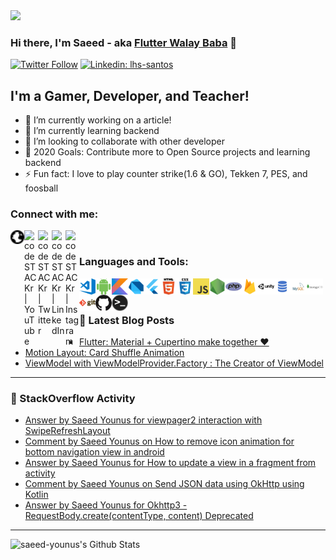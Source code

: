 <img src='https://i.imgur.com/QAQGlF8.jpg' />

### Hi there, I'm Saeed - aka [Flutter Walay Baba][website] 👋

[![Twitter Follow](https://img.shields.io/twitter/follow/Muhamma61725608?label=Follow)][twitter]
[![Linkedin: lhs-santos](https://img.shields.io/badge/-Muhammad%20Saeed-blue?style=flat-square&logo=Linkedin&logoColor=white&link=https://www.linkedin.com/in/muhammad-saeed-younus/)][linkedin]

## I'm a Gamer, Developer, and Teacher!
- 🔭 I’m currently working on a article!
- 🌱 I’m currently learning backend
- 👯 I’m looking to collaborate with other developer
- 🥅 2020 Goals: Contribute more to Open Source projects and learning backend
- ⚡ Fun fact: I love to play counter strike(1.6 & GO), Tekken 7, PES, and foosball

### Connect with me:

[<img align="left" alt="codeSTACKr.com" width="22px" src="https://raw.githubusercontent.com/iconic/open-iconic/master/svg/globe.svg" />][website]
[<img align="left" alt="codeSTACKr | YouTube" width="22px" src="https://cdn.jsdelivr.net/npm/simple-icons@v3/icons/facebook.svg" />][facebook]
[<img align="left" alt="codeSTACKr | Twitter" width="22px" src="https://cdn.jsdelivr.net/npm/simple-icons@v3/icons/twitter.svg" />][twitter]
[<img align="left" alt="codeSTACKr | LinkedIn" width="22px" src="https://cdn.jsdelivr.net/npm/simple-icons@v3/icons/linkedin.svg" />][linkedin]
[<img align="left" alt="codeSTACKr | Instagram" width="22px" src="https://cdn.jsdelivr.net/npm/simple-icons@v3/icons/instagram.svg" />][instagram]

<br />

### Languages and Tools:

[<img align="left" alt="Visual Studio Code" width="26px" src="https://raw.githubusercontent.com/github/explore/80688e429a7d4ef2fca1e82350fe8e3517d3494d/topics/visual-studio-code/visual-studio-code.png" />][website]
[<img align="left" alt="Gatsby" width="26px" src="https://raw.githubusercontent.com/github/explore/80688e429a7d4ef2fca1e82350fe8e3517d3494d/topics/android/android.png" />][website]
[<img align="left" alt="GraphQL" width="26px" src="https://raw.githubusercontent.com/github/explore/80688e429a7d4ef2fca1e82350fe8e3517d3494d/topics/kotlin/kotlin.png" />][website]
[<img align="left" alt="GraphQL" width="26px" src="https://raw.githubusercontent.com/github/explore/80688e429a7d4ef2fca1e82350fe8e3517d3494d/topics/dart/dart.png" />][website]
[<img align="left" alt="React" width="26px" src="https://raw.githubusercontent.com/github/explore/80688e429a7d4ef2fca1e82350fe8e3517d3494d/topics/flutter/flutter.png" />][website]
[<img align="left" alt="HTML5" width="26px" src="https://raw.githubusercontent.com/github/explore/80688e429a7d4ef2fca1e82350fe8e3517d3494d/topics/html/html.png" />][website]
[<img align="left" alt="CSS3" width="26px" src="https://raw.githubusercontent.com/github/explore/80688e429a7d4ef2fca1e82350fe8e3517d3494d/topics/css/css.png" />][website]
[<img align="left" alt="JavaScript" width="26px" src="https://raw.githubusercontent.com/github/explore/80688e429a7d4ef2fca1e82350fe8e3517d3494d/topics/javascript/javascript.png" />][website]
[<img align="left" alt="Node.js" width="26px" src="https://raw.githubusercontent.com/github/explore/80688e429a7d4ef2fca1e82350fe8e3517d3494d/topics/nodejs/nodejs.png" />][website]
[<img align="left" alt="GraphQL" width="26px" src="https://raw.githubusercontent.com/github/explore/80688e429a7d4ef2fca1e82350fe8e3517d3494d/topics/php/php.png" />][website]
[<img align="left" alt="GraphQL" width="26px" src="https://raw.githubusercontent.com/github/explore/80688e429a7d4ef2fca1e82350fe8e3517d3494d/topics/firebase/firebase.png" />][website]
[<img align="left" alt="GraphQL" width="26px" src="https://raw.githubusercontent.com/github/explore/80688e429a7d4ef2fca1e82350fe8e3517d3494d/topics/unity/unity.png" />][website]
[<img align="left" alt="Deno" width="26px" src="https://raw.githubusercontent.com/github/explore/80688e429a7d4ef2fca1e82350fe8e3517d3494d/topics/sql/sql.png" />][website]
[<img align="left" alt="MySQL" width="26px" src="https://raw.githubusercontent.com/github/explore/80688e429a7d4ef2fca1e82350fe8e3517d3494d/topics/mysql/mysql.png" />][website]
[<img align="left" alt="MongoDB" width="26px" src="https://raw.githubusercontent.com/github/explore/80688e429a7d4ef2fca1e82350fe8e3517d3494d/topics/mongodb/mongodb.png" />][website]
[<img align="left" alt="Git" width="26px" src="https://raw.githubusercontent.com/github/explore/80688e429a7d4ef2fca1e82350fe8e3517d3494d/topics/git/git.png" />][website]
[<img align="left" alt="GitHub" width="26px" src="https://raw.githubusercontent.com/github/explore/78df643247d429f6cc873026c0622819ad797942/topics/github/github.png" />][website]
[<img align="left" alt="HTML5" width="26px" src="https://raw.githubusercontent.com/github/explore/80688e429a7d4ef2fca1e82350fe8e3517d3494d/topics/terminal/terminal.png" />][website]

<br />
<br />

### 📕 Latest Blog Posts
<!-- BLOG-POST-LIST:START -->
- [Flutter: Material + Cupertino make together ❤](https://medium.com/@sendtosaeed2/flutter-material-cupertino-make-together-a3d2d7849548?source=rss-73708d9f33e1------2)
- [Motion Layout: Card Shuffle Animation](https://medium.com/@sendtosaeed2/motion-layout-card-shuffle-animation-810e7978e8d0?source=rss-73708d9f33e1------2)
- [ViewModel with ViewModelProvider.Factory : The Creator of ViewModel](https://medium.com/koderlabs/viewmodel-with-viewmodelprovider-factory-the-creator-of-viewmodel-8fabfec1aa4f?source=rss-73708d9f33e1------2)
<!-- BLOG-POST-LIST:END -->

---

### 🥅 StackOverflow Activity
<!-- STACKOVERFLOW:START -->
- [Answer by Saeed Younus for viewpager2 interaction with SwipeRefreshLayout](https://stackoverflow.com/questions/57336292/viewpager2-interaction-with-swiperefreshlayout/60854382#60854382)
- [Comment by Saeed Younus on How to remove icon animation for bottom navigation view in android](https://stackoverflow.com/questions/41649494/how-to-remove-icon-animation-for-bottom-navigation-view-in-android/57418992#57418992)
- [Answer by Saeed Younus for How to update a view in a fragment from activity](https://stackoverflow.com/questions/59358315/how-to-update-a-view-in-a-fragment-from-activity/59358564#59358564)
- [Comment by Saeed Younus on Send JSON data using OkHttp using Kotlin](https://stackoverflow.com/questions/57093440/send-json-data-using-okhttp-using-kotlin)
- [Answer by Saeed Younus for Okhttp3 - RequestBody.create(contentType, content) Deprecated](https://stackoverflow.com/questions/57100451/okhttp3-requestbody-createcontenttype-content-deprecated/58380502#58380502)
<!-- STACKOVERFLOW:END -->

---

<img align="left" alt="saeed-younus's Github Stats" src="https://github-readme-stats.vercel.app/api?username=saeed-younus&show_icons=true&hide_border=true&theme=buefy" />

<br />
<br />


[website]: https://saeed-younus.github.io/#/
[twitter]: https://twitter.com/Muhamma61725608
[facebook]: https://www.facebook.com/saeed.younus.attari
[instagram]: https://www.instagram.com/muhammad_saeed_younus
[linkedin]: https://www.linkedin.com/in/muhammad-saeed-younus
